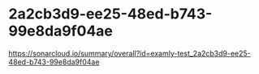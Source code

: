 # 2a2cb3d9-ee25-48ed-b743-99e8da9f04ae
https://sonarcloud.io/summary/overall?id=examly-test_2a2cb3d9-ee25-48ed-b743-99e8da9f04ae
